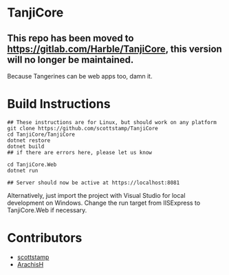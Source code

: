 # TanjiCore
This repo has been moved to https://gitlab.com/Harble/TanjiCore, this version will no longer be maintained.
--
Because Tangerines can be web apps too, damn it.
##

# Build Instructions
```
## These instructions are for Linux, but should work on any platform
git clone https://github.com/scottstamp/TanjiCore
cd TanjiCore/TanjiCore
dotnet restore
dotnet build
## if there are errors here, please let us know

cd TanjiCore.Web
dotnet run

## Server should now be active at https://localhost:8081
```

Alternatively, just import the project with Visual Studio for local development on Windows. Change the run target from IISExpress to TanjiCore<span></span>.Web if necessary.
##

# Contributors
- [scottstamp](https://github.com/scottstamp)
- [ArachisH](https://github.com/ArachisH)
